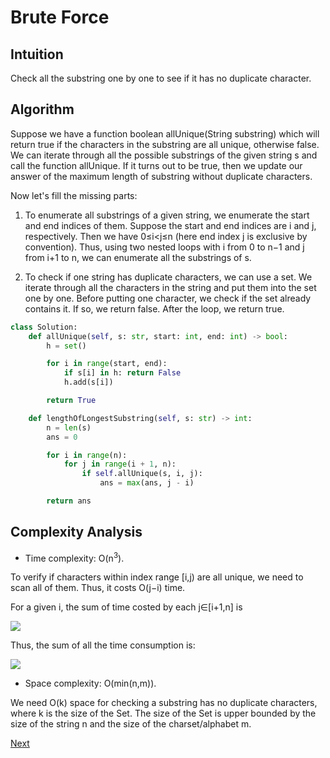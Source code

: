 # Brute Force

## Intuition

Check all the substring one by one to see if it has no duplicate character.

## Algorithm

Suppose we have a function boolean allUnique(String substring) which will return true if the characters in the substring are all unique, otherwise false. We can iterate through all the possible substrings of the given string s and call the function allUnique. If it turns out to be true, then we update our answer of the maximum length of substring without duplicate characters.

Now let's fill the missing parts:

1. To enumerate all substrings of a given string, we enumerate the start and end indices of them. Suppose the start and end indices are i and j, respectively. Then we have 0≤i<j≤n (here end index j is exclusive by convention). Thus, using two nested loops with i from 0 to n−1 and j from i+1 to n, we can enumerate all the substrings of s.

2. To check if one string has duplicate characters, we can use a set. We iterate through all the characters in the string and put them into the set one by one. Before putting one character, we check if the set already contains it. If so, we return false. After the loop, we return true.

```python
class Solution:
    def allUnique(self, s: str, start: int, end: int) -> bool:
        h = set()

        for i in range(start, end):
            if s[i] in h: return False
            h.add(s[i])

        return True

    def lengthOfLongestSubstring(self, s: str) -> int:
        n = len(s)
        ans = 0

        for i in range(n):
            for j in range(i + 1, n):
                if self.allUnique(s, i, j):
                    ans = max(ans, j - i)

        return ans
```

## Complexity Analysis

* Time complexity: O(n<sup>3</sup>).

To verify if characters within index range [i,j) are all unique, we need to scan all of them. Thus, it costs O(j−i) time.

For a given i, the sum of time costed by each j∈[i+1,n] is

![](1.png)

Thus, the sum of all the time consumption is:

![](2.png)

* Space complexity: O(min(n,m)).

We need O(k) space for checking a substring has no duplicate characters, where k is the size of the Set. The size of the Set is upper bounded by the size of the string n and the size of the charset/alphabet m.

[Next](solution2.md)